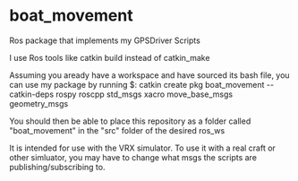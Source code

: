 # boat_movement
Ros package that implements my GPSDriver Scripts

I use Ros tools like catkin build  instead of catkin_make

Assuming you aready have a workspace and have sourced its bash file, you can use my package by running
$: catkin create pkg boat_movement --catkin-deps rospy roscpp std_msgs xacro move_base_msgs geometry_msgs

You should then be able to place this repository as a folder called "boat_movement" in the "src" folder of the desired 
ros_ws

It is intended for use with the VRX simulator. To use it with a real craft or other simluator, you may have to change
what msgs the scripts are publishing/subscribing to.
